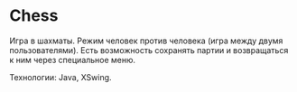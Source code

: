 # Chess

Игра в шахматы. Режим человек против человека (игра между двумя пользователями). Есть возможность сохранять партии и возвращаться к ним через специальное меню.

Технологии: Java, XSwing.
